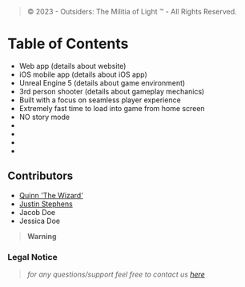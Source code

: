 > © 2023 - Outsiders: The Militia of Light ™️ - All Rights Reserved.

Table of Contents
==========================

* Web app (details about website)
* iOS mobile app (details about iOS app)
* Unreal Engine 5 (details about game environment)
* 3rd person shooter (details about gameplay mechanics)
* Built with a focus on seamless player experience
* Extremely fast time to load into game from home screen
* NO story mode 
*
*
*
*

Contributors
--------------------------
* [Quinn 'The Wizard'](https://github.com/zkWizard)
* [Justin Stephens](https://github.com/JTStephens18)
* Jacob Doe
* Jessica Doe



> **Warning**
> 
### Legal Notice

> *for any questions/support feel free to contact us [here](mailto:quinn@playoutsiders.com)*

<!--

**Here are some ideas to get you started:**

🙋‍♀️ A short introduction - what is your organization all about?
🌈 Contribution guidelines - how can the community get involved?
👩‍💻 Useful resources - where can the community find your docs? Is there anything else the community should know?
🍿 Fun facts - what does your team eat for breakfast?
🧙 Remember, you can do mighty things with the power of [Markdown](https://docs.github.com/github/writing-on-github/getting-started-with-writing-and-formatting-on-github/basic-writing-and-formatting-syntax)
-->

